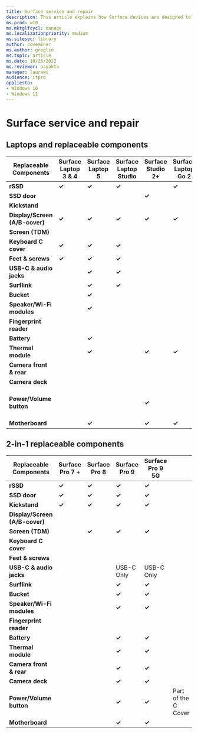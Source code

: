 ```yaml
---
title: Surface service and repair
description: This article explains how Surface devices are designed te enable service and repair. repairability. 
ms.prod: w10
ms.mktglfcycl: manage
ms.localizationpriority: medium
ms.sitesec: library
author: coveminer
ms.author: greglin
ms.topic: article
ms.date: 10/25/2022
ms.reviewer: oayakta
manager: laurawi
audience: itpro
appliesto:
- Windows 10
- Windows 11
---
```


# Surface service and repair


## Laptops and replaceable components
 
| Replaceable<br>Components      | Surface Laptop <br>3 & 4 | Surface Laptop <br>5 | Surface Laptop <br>Studio | Surface Studio <br>2+ | Surface Laptop <br>Go 2 | Surface Laptop <br>SE |                     |
| ------------------------------ | ------------------------ | -------------------- | ------------------------- | --------------------- | ----------------------- | --------------------- | ------------------- |
| **rSSD**                       | **✓**                    | **✓**                | **✓**                     |                       | **✓**                   |                       |                     |
| **SSD door**                   |                      |                  |                       | **✓**                 |                     |                   |                     |
| **Kickstand**                  |                      |                  |                       |                   |                     |                   |                     |
| **Display/Screen (A/B-cover)** | **✓**                    | **✓**                | **✓**                     | **✓**                 | **✓**                   | **✓**                 |                     |
| **Screen (TDM)**               |                      |                  |                       |                   |                     |                   |                     |
| **Keyboard C cover**           | **✓**                    | **✓**                | **✓**                     |                   |                     | **✓**                 |                     |
| **Feet & screws**              | **✓**                    | **✓**                | **✓**                     |                   |                     | **✓**                 |                     |
| **USB-C & audio jacks**        |                      | **✓**                | **✓**                     |                   |                     |                   |                     |
| **Surflink**                   |                      | **✓**                | **✓**                     |                   |                     |                   |                     |
| **Bucket**                     |                      | **✓**                |                       |                   |                     | **✓**                 |                     |
| **Speaker/Wi-Fi modules**      |                      | **✓**                |                       |                   |                     | **✓**                 |                     |
| **Fingerprint reader**         |                      |                  |                       |                       |                     |                   |                     |
| **Battery**                    |                      | **✓**                |                       |                       |                     |                   |                     |
| **Thermal module**             |                      | **✓**                |                       | **✓**                 | **✓**                   |                   |                     |
| **Camera front & rear**        |                      |                  |                       |                   |                     |                   |                     |
| **Camera deck**                |                      |                  |                       |                   |                     |                   |                     |
| **Power/Volume button**        |                      |                  |                       | **✓**                 |                     |                   | Part of the C cover |
| **Motherboard**                |                          | **✓**                |                       | **✓**                 | **✓**                   |                   |                     |

 
## 2-in-1 replaceable components


| Replaceable<br>Components      | Surface Pro 7 + | Surface Pro 8 | Surface Pro 9 | Surface Pro 9 5G |                     |
| ------------------------------ | --------------- | ------------- | ------------- | ---------------- | ------------------- |
| **rSSD**                       | **✓**           | **✓**         | **✓**         | **✓**            |                     |
| **SSD door**                   | **✓**           | **✓**         | **✓**         | **✓**            |                     |
| **Kickstand**                  | **✓**           | **✓**         | **✓**         | **✓**            |                     |
| **Display/Screen (A/B-cover)** |             |           |           |              |                     |
| **Screen (TDM)**               |             | **✓**         | **✓**         | **✓**            |                     |
| **Keyboard C cover**           |             |           |           |              |                     |
| **Feet & screws**              |             |           |           |              |                     |
| **USB-C & audio jacks**        |             |           | USB-C Only    | USB-C Only       |                     |
| **Surflink**                   |             |           | **✓**         | **✓**            |                     |
| **Bucket**                     |             |           | **✓**         | **✓**            |                     |
| **Speaker/Wi-Fi modules**      |             |           | **✓**         | **✓**            |                     |
| **Fingerprint reader**         |             |           |           |              |                     |
| **Battery**                    |             |           | **✓**         | **✓**            |                     |
| **Thermal module**             |             |           | **✓**         | **✓**            |                     |
| **Camera front & rear**        |             |           | **✓**         | **✓**            |                     |
| **Camera deck**                |             |           | **✓**         | **✓**            |                     |
| **Power/Volume button**        |             |           | **✓**         | **✓**            | Part of the C Cover |
| **Motherboard**                |             |               | **✓**         | **✓**            |                     |
